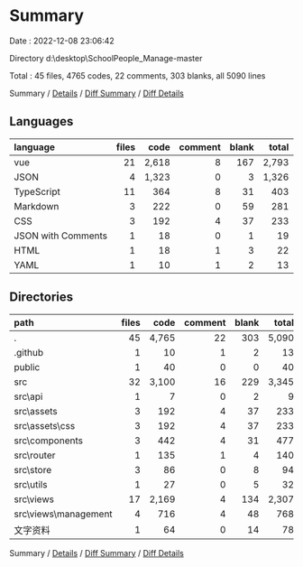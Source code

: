 # Summary

Date : 2022-12-08 23:06:42

Directory d:\\desktop\\SchoolPeople_Manage-master

Total : 45 files,  4765 codes, 22 comments, 303 blanks, all 5090 lines

Summary / [Details](details.md) / [Diff Summary](diff.md) / [Diff Details](diff-details.md)

## Languages
| language | files | code | comment | blank | total |
| :--- | ---: | ---: | ---: | ---: | ---: |
| vue | 21 | 2,618 | 8 | 167 | 2,793 |
| JSON | 4 | 1,323 | 0 | 3 | 1,326 |
| TypeScript | 11 | 364 | 8 | 31 | 403 |
| Markdown | 3 | 222 | 0 | 59 | 281 |
| CSS | 3 | 192 | 4 | 37 | 233 |
| JSON with Comments | 1 | 18 | 0 | 1 | 19 |
| HTML | 1 | 18 | 1 | 3 | 22 |
| YAML | 1 | 10 | 1 | 2 | 13 |

## Directories
| path | files | code | comment | blank | total |
| :--- | ---: | ---: | ---: | ---: | ---: |
| . | 45 | 4,765 | 22 | 303 | 5,090 |
| .github | 1 | 10 | 1 | 2 | 13 |
| public | 1 | 40 | 0 | 0 | 40 |
| src | 32 | 3,100 | 16 | 229 | 3,345 |
| src\\api | 1 | 7 | 0 | 2 | 9 |
| src\\assets | 3 | 192 | 4 | 37 | 233 |
| src\\assets\\css | 3 | 192 | 4 | 37 | 233 |
| src\\components | 3 | 442 | 4 | 31 | 477 |
| src\\router | 1 | 135 | 1 | 4 | 140 |
| src\\store | 3 | 86 | 0 | 8 | 94 |
| src\\utils | 1 | 27 | 0 | 5 | 32 |
| src\\views | 17 | 2,169 | 4 | 134 | 2,307 |
| src\\views\\management | 4 | 716 | 4 | 48 | 768 |
| 文字资料 | 1 | 64 | 0 | 14 | 78 |

Summary / [Details](details.md) / [Diff Summary](diff.md) / [Diff Details](diff-details.md)